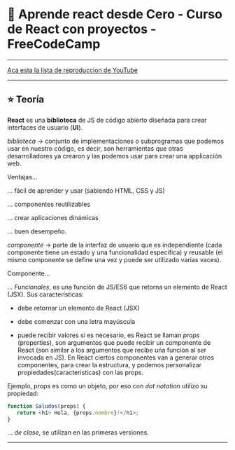 # :book:  Aprende react desde Cero - Curso de React con proyectos - FreeCodeCamp

---

[Aca esta la lista de reproduccion de YouTube](https://www.youtube.com/watch?v=6Jfk8ic3KVk&t=2s)

---

## :star: Teoría

**React** es una **biblioteca** de JS de código abierto diseñada para crear interfaces de usuario (**UI**).

*biblioteca* -> conjunto de implementaciones o subprogramas que podemos usar en nuestro código, es decir, son herramientas que otras desarrolladores ya crearon y las podemos usar para crear una applicación web.

Ventajas...

... fácil de aprender y usar (sabiendo HTML, CSS y JS)

... componentes reutilizables

... crear aplicaciones dinámicas

... buen desempeño.

*componente* -> parte de la interfaz de usuario que es independiente (cada componente tiene un estado y una funcionalidad específica)  y reusable (el mismo componente se define una vez y puede ser utilizado varias vaces).

Componente...

... *Funcionales*, es una función de JS/ES6 que retorna un elemento de React (JSX). Sus características:

- debe retornar un elemento de React (JSX)

- debe comenzar con una letra mayúscula

- puede recibir valores si es necesario, es React se llaman *props* (properties), son argumentos que puede recibir un componente de React (son similar a los argumentos que recibe una funcion al ser invocada en JS). En React ciertos componentes van a generar otros componentes, para crear la estructura, y podemos personalizar propiedades(caracteristicas) con las props.

Ejemplo, props es como un objeto, por eso con *dot notation* utilizo su propiedad:

```JavaScript
function Saludos(props) {
   return <h1> Hola, {props.nombre}!</h1>;
}
```

... *de clase*, se utilizan en las primeras versiones.


---

